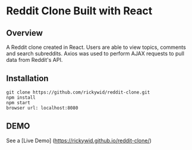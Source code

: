 # Reddit Clone Built with React

## Overview
A Reddit clone created in React. Users are able to view topics, comments and search subreddits. Axios was used to perform AJAX requests to pull data from Reddit's API.

## Installation
```
git clone https://github.com/rickywid/reddit-clone.git
npm install
npm start
browser url: localhost:8080
```
## DEMO
See a [Live Demo] (https://rickywid.github.io/reddit-clone/)

